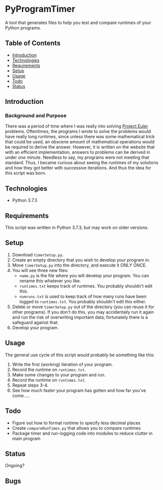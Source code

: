 # PyProgramTimer 
A tool that generates files to help you test and compare runtimes of your Python programs.

## Table of Contents
* [Introduction](#introduction)
* [Technologies](#technologies)
* [Requirements](#Requirements)
* [Setup](#Setup)
* [Usage](#Usage)
* [Todo](#Todo)
* [Status](#Status)

## Introduction
### Background and Purpose
There was a period of time where I was really into solving  <a href="https://projecteuler.net/" target="_blank">Project Euler </a>problems. Oftentimes, the programs I wrote to solve the problems would have really long runtimes, since unless there was some mathematical trick that could be used, an obscene amount of mathematical operations would be required to derive the answer. However, it is written on the website that with an efficient implementation, answers to problems can be derived in under *one minute*. Needless to say, my programs were not meeting that standard. Thus, I became curious about seeing the runtimes of my solutions and how they got better with successive iterations. And thus the idea for this script was born.

## Technologies
* Python 3.7.3

## Requirements
This script was written in Python 3.7.3, but may work on older versions.

## Setup

1. Download `timerSetup.py`. 
2. Create an empty directory that you wish to develop your program in. 
3. Move `timerSetup.py` into the directory, and execute it ONLY ONCE.
4. You will see three new files:
    *  `name.py` is the file where you will develop your program. You can rename this whatever you like.
    *  `runtimes.txt` keeps track of runtimes. You probably shouldn't edit this.
    *  `numruns.txt` is used to keep track of how many runs have been logged to `runtimes.txt`. You probably shouldn't edit this either.
4. Delete or move `timerSetup.py` out of the directory (you can reuse it for other programs). If you don't do this, you may accidentally run it again and run the risk of overwriting important data; fortunately there is a safeguard against that. 
5. Develop your program.


## Usage
The general use cycle of this script would probably be something like this:
1. Write the first (working) iteration of your program.
2. Record the runtime on `runtimes.txt`.
3. Make some changes to your program and run.
4. Record the runtime on `runtimes.txt`.
5. Repeat steps 3-4.
6. See how much faster your program has gotten and how far you've come.....

## Todo
* Figure out how to format runtime to specify less decimal places
* Create `compareRunTimes.py` that allows you to compare runtimes
* Package timer and run-logging code into modules to reduce clutter in main program

## Status
Ongoing?

## Bugs


